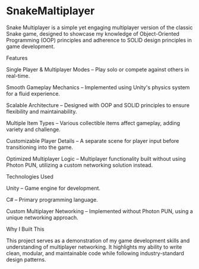 # SnakeMaltiplayer

Snake Multiplayer is a simple yet engaging multiplayer version of the classic Snake game, designed to showcase my knowledge of Object-Oriented Programming (OOP) principles and adherence to SOLID design principles in game development.

Features

Single Player & Multiplayer Modes – Play solo or compete against others in real-time.

Smooth Gameplay Mechanics – Implemented using Unity's physics system for a fluid experience.

Scalable Architecture – Designed with OOP and SOLID principles to ensure flexibility and maintainability.

Multiple Item Types – Various collectible items affect gameplay, adding variety and challenge.

Customizable Player Details – A separate scene for player input before transitioning into the game.

Optimized Multiplayer Logic – Multiplayer functionality built without using Photon PUN, utilizing a custom networking solution instead.

Technologies Used

Unity – Game engine for development.

C# – Primary programming language.

Custom Multiplayer Networking – Implemented without Photon PUN, using a unique networking approach.

Why I Built This

This project serves as a demonstration of my game development skills and understanding of multiplayer networking. It highlights my ability to write clean, modular, and maintainable code while following industry-standard design patterns.
